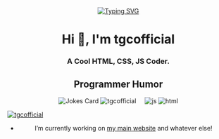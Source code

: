 <center>
<a href="https://git.io/typing-svg"><img src="https://readme-typing-svg.herokuapp.com?font=Fira+Code&size=25&duration=4000&pause=1000&color=00FF00&width=435&lines=Hello+I'm+tgcofficial;HTML+Coder;CSS+Coder;VS+Code+User" alt="Typing SVG" /></a>

<h1 align="center">Hi 👋, I'm tgcofficial</h1>
<h3 align="center">A Cool HTML, CSS, JS Coder.</h3>
<h2>Programmer Humor</h2>
<img src="https://readme-jokes.vercel.app/api" alt="Jokes Card" />  
  <img src="https://komarev.com/ghpvc/?username=tgcofficial&label=Profile Visitors&color=9D36F7&style=flat" alt="tgcofficial" />
  <img alt="" src="https://img.shields.io/badge/Discord-saturn%230020-red/?logo=discord&color=7289DA">
  <img alt="" src="https://img.shields.io/badge/Discord-Glitch%237000-red/?logo=discord&color=7289DA">
  <img alt="" src="https://img.shields.io/badge/Listens%20to-Spotify-blue/?logo=spotify&logoColor=warning&color=1DB954">
  <img alt="" src="https://img.shields.io/badge/Editor-VS%20Code-blue/?logo=visualstudiocode&logoColor=blue&color=blue">
  <img src="https://img.shields.io/badge/Knows-JavaScript-blue/?logo=javascript&logoColor=warning&color=yellow" alt="js">
  <img src="https://img.shields.io/badge/Knows-HTML-blue/?logo=html5&logoColor=warning&color=orange" alt="html">
<p align="left"> <a href="https://github.com/ryo-ma/github-profile-trophy"><img src="https://github-profile-trophy.vercel.app/?username=tgcofficial&no-frame=trueno-bg=true" alt="tgcofficial" /></a> </p>

- I’m currently working on [my main website](https://github.com/tgcofficial/tgcofficial.github.io) and whatever else!
<p align="left">
